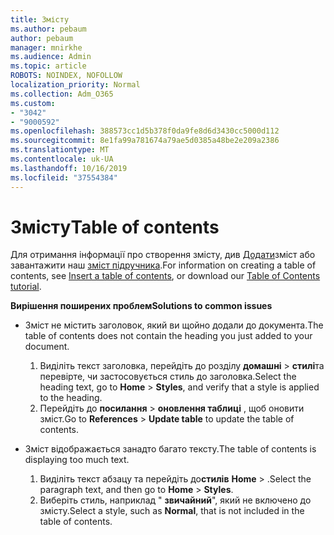 ```yaml
---
title: Змісту
ms.author: pebaum
author: pebaum
manager: mnirkhe
ms.audience: Admin
ms.topic: article
ROBOTS: NOINDEX, NOFOLLOW
localization_priority: Normal
ms.collection: Adm_O365
ms.custom:
- "3042"
- "9000592"
ms.openlocfilehash: 388573cc1d5b378f0da9fe8d6d3430cc5000d112
ms.sourcegitcommit: 8e1fa99a781674a79ae5d0385a48be2e209a2386
ms.translationtype: MT
ms.contentlocale: uk-UA
ms.lasthandoff: 10/16/2019
ms.locfileid: "37554384"
---
```

# <a name="table-of-contents"></a><span data-ttu-id="8f493-102">Змісту</span><span class="sxs-lookup"><span data-stu-id="8f493-102">Table of contents</span></span>

<span data-ttu-id="8f493-103">Для отримання інформації про створення змісту, див [Додати](https://support.office.com/article/882e8564-0edb-435e-84b5-1d8552ccf0c0)зміст або завантажити наш [зміст підручника](https://go.microsoft.com/fwlink/?linkid=2065106).</span><span class="sxs-lookup"><span data-stu-id="8f493-103">For information on creating a table of contents, see [Insert a table of contents](https://support.office.com/article/882e8564-0edb-435e-84b5-1d8552ccf0c0), or download our [Table of Contents tutorial](https://go.microsoft.com/fwlink/?linkid=2065106).</span></span>

<span data-ttu-id="8f493-104">**Вирішення поширених проблем**</span><span class="sxs-lookup"><span data-stu-id="8f493-104">**Solutions to common issues**</span></span>

- <span data-ttu-id="8f493-105">Зміст не містить заголовок, який ви щойно додали до документа.</span><span class="sxs-lookup"><span data-stu-id="8f493-105">The table of contents does not contain the heading you just added to your document.</span></span>
  1. <span data-ttu-id="8f493-106">Виділіть текст заголовка, перейдіть до розділу **домашні** > **стилі**та перевірте, чи застосовується стиль до заголовка.</span><span class="sxs-lookup"><span data-stu-id="8f493-106">Select the heading text, go to **Home** > **Styles**, and verify that a style is applied to the heading.</span></span>
  2. <span data-ttu-id="8f493-107">Перейдіть до **посилання** > **оновлення таблиці** , щоб оновити зміст.</span><span class="sxs-lookup"><span data-stu-id="8f493-107">Go to **References** > **Update table** to update the table of contents.</span></span>

- <span data-ttu-id="8f493-108">Зміст відображається занадто багато тексту.</span><span class="sxs-lookup"><span data-stu-id="8f493-108">The table of contents is displaying too much text.</span></span> 
  1. <span data-ttu-id="8f493-109">Виділіть текст абзацу та перейдіть до**стилів** **Home** > .</span><span class="sxs-lookup"><span data-stu-id="8f493-109">Select the paragraph text, and then go to **Home** > **Styles**.</span></span>
  2. <span data-ttu-id="8f493-110">Виберіть стиль, наприклад " **звичайний**", який не включено до змісту.</span><span class="sxs-lookup"><span data-stu-id="8f493-110">Select a style, such as **Normal**, that is not included in the table of contents.</span></span>